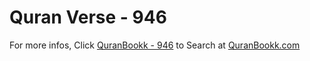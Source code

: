# Quran Verse - 946 

For more infos, Click [QuranBookk - 946](https://www.quranbookk.com/quran/search?q=946) to Search at [QuranBookk.com](http://quranbookk.com/)